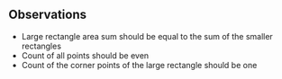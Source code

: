 ## Observations

- Large rectangle area sum should be equal to the sum of the smaller rectangles
- Count of all points should be even
- Count of the corner points of the large rectangle should be one